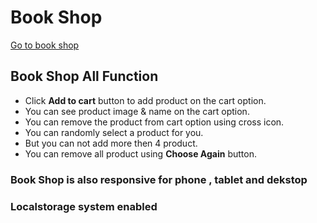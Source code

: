 # Book Shop

[Go to book shop](https://book-shopcc.netlify.app/)

## Book Shop All Function

- Click **Add to cart** button to add product on the cart option.
- You can see product image & name on the cart option.
- You can remove the product from cart option using cross icon.
- You can randomly select a product for you.
- But you can not add more then 4 product.
- You can remove all product using **Choose Again** button.

### Book Shop is also responsive for phone , tablet and dekstop

### Localstorage system enabled
